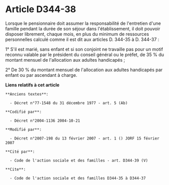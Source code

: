 # Article D344-38

Lorsque le pensionnaire doit assumer la responsabilité de l'entretien d'une famille pendant la durée de son séjour dans
l'établissement, il doit pouvoir disposer librement, chaque mois, en plus du minimum de ressources personnelles calculé comme
il est dit aux articles D. 344-35 à D. 344-37 :

1° S'il est marié, sans enfant et si son conjoint ne travaille pas pour un motif reconnu valable par le président du conseil
général ou le préfet, de 35 % du montant mensuel de l'allocation aux adultes handicapés ;

2° De 30 % du montant mensuel de l'allocation aux adultes handicapés par enfant ou par ascendant à charge.

**Liens relatifs à cet article**

	**Anciens textes**:

	  - Décret n°77-1548 du 31 décembre 1977 - art. 5 (Ab)

	**Codifié par**:

	  - Décret n°2004-1136 2004-10-21

	**Modifié par**:

	  - Décret n°2007-198 du 13 février 2007 - art. 1 () JORF 15 février 2007

	**Cité par**:

	  - Code de l'action sociale et des familles - art. D344-39 (V)

	**Cite**:

	  - Code de l'action sociale et des familles D344-35 à D344-37
